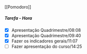 [[Pomodoro]]
##### Tarefa - Hora
- [x]  Apresentação Quadrimestre/08:08
- [x]  Apresentação Quadrimestre/09:40
- [x] Fazer os indicadores gerais/11:07
- [ ] Fazer apresentação do curso/14:25